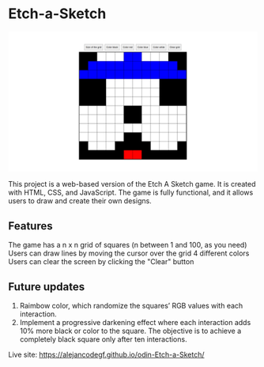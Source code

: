 # Etch-a-Sketch

![alt text](images/Screenshot_Etch_a_Sketch.png)

This project is a web-based version of the Etch A Sketch game. It is created with HTML, CSS, and JavaScript. The game is fully functional, and it allows users to draw and create their own designs.

## Features

The game has a n x n grid of squares (n between 1 and 100, as you need)
Users can draw lines by moving the cursor over the grid
4 different colors
Users can clear the screen by clicking the "Clear" button

## Future updates

1. Raimbow color, which randomize the squares’ RGB values with each interaction.
2. Implement a progressive darkening effect where each interaction adds 10% more black or color to the square. The objective is to achieve a completely black square only after ten interactions.

Live site: https://alejancodegf.github.io/odin-Etch-a-Sketch/